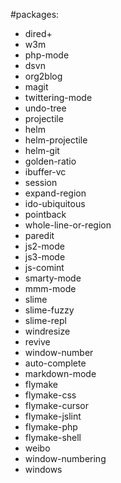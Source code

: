 #packages:

- dired+
- w3m
- php-mode
- dsvn
- org2blog
- magit
- twittering-mode
- undo-tree
- projectile
- helm
- helm-projectile
- helm-git
- golden-ratio
- ibuffer-vc
- session
- expand-region
- ido-ubiquitous
- pointback
- whole-line-or-region
- paredit
- js2-mode
- js3-mode
- js-comint
- smarty-mode
- mmm-mode
- slime
- slime-fuzzy
- slime-repl
- windresize
- revive
- window-number
- auto-complete
- markdown-mode
- flymake
- flymake-css
- flymake-cursor
- flymake-jslint
- flymake-php
- flymake-shell
- weibo
- window-numbering
- windows

